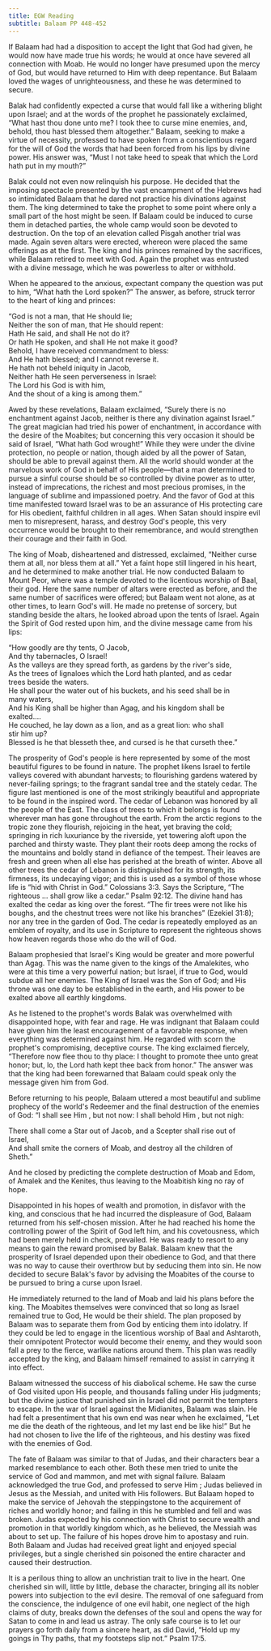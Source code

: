 ```yaml
---
title: EGW Reading
subtitle: Balaam PP 448-452
---
```


If Balaam had had a disposition to accept the light that God had given, he would now have made true his words; he would at once have severed all connection with Moab. He would no longer have presumed upon the mercy of God, but would have returned to Him with deep repentance. But Balaam loved the wages of unrighteousness, and these he was determined to secure.

Balak had confidently expected a curse that would fall like a withering blight upon Israel; and at the words of the prophet he passionately exclaimed, “What hast thou done unto me? I took thee to curse mine enemies, and, behold, thou hast blessed them altogether.” Balaam, seeking to make a virtue of necessity, professed to have spoken from a conscientious regard for the will of God the words that had been forced from his lips by divine power. His answer was, “Must I not take heed to speak that which the Lord hath put in my mouth?”

Balak could not even now relinquish his purpose. He decided that the imposing spectacle presented by the vast encampment of the Hebrews had so intimidated Balaam that he dared not practice his divinations against them. The king determined to take the prophet to some point where only a small part of the host might be seen. If Balaam could be induced to curse them in detached parties, the whole camp would soon be devoted to destruction. On the top of an elevation called Pisgah another trial was made. Again seven altars were erected, whereon were placed the same offerings as at the first. The king and his princes remained by the sacrifices, while Balaam retired to meet with God. Again the prophet was entrusted with a divine message, which he was powerless to alter or withhold.

When he appeared to the anxious, expectant company the question was put to him, “What hath the Lord spoken?” The answer, as before, struck terror to the heart of king and princes:

“God is not a man, that He should lie;\
Neither the son of man, that He should repent:\
Hath He said, and shall He not do it?\
Or hath He spoken, and shall He not make it good?\
Behold, I have received commandment to bless:\
And He hath blessed; and I cannot reverse it.\
He hath not beheld iniquity in Jacob,\
Neither hath He seen perverseness in Israel:\
The Lord his God is with him,\
And the shout of a king is among them.”

Awed by these revelations, Balaam exclaimed, “Surely there is no enchantment against Jacob, neither is there any divination against Israel.” The great magician had tried his power of enchantment, in accordance with the desire of the Moabites; but concerning this very occasion it should be said of Israel, “What hath God wrought!” While they were under the divine protection, no people or nation, though aided by all the power of Satan, should be able to prevail against them. All the world should wonder at the marvelous work of God in behalf of His people—that a man determined to pursue a sinful course should be so controlled by divine power as to utter, instead of imprecations, the richest and most precious promises, in the language of sublime and impassioned poetry. And the favor of God at this time manifested toward Israel was to be an assurance of His protecting care for His obedient, faithful children in all ages. When Satan should inspire evil men to misrepresent, harass, and destroy God's people, this very occurrence would be brought to their remembrance, and would strengthen their courage and their faith in God.

The king of Moab, disheartened and distressed, exclaimed, “Neither curse them at all, nor bless them at all.” Yet a faint hope still lingered in his heart, and he determined to make another trial. He now conducted Balaam to Mount Peor, where was a temple devoted to the licentious worship of Baal, their god. Here the same number of altars were erected as before, and the same number of sacrifices were offered; but Balaam went not alone, as at other times, to learn God's will. He made no pretense of sorcery, but standing beside the altars, he looked abroad upon the tents of Israel. Again the Spirit of God rested upon him, and the divine message came from his lips:

“How goodly are thy tents, O Jacob,\
And thy tabernacles, O Israel!\
As the valleys are they spread forth, as gardens by the river's side,\
As the trees of lignaloes which the Lord hath planted, and as cedar\
trees beside the waters.\
He shall pour the water out of his buckets, and his seed shall be in\
many waters,\
And his King shall be higher than Agag, and his kingdom shall be\
exalted....\
He couched, he lay down as a lion, and as a great lion: who shall\
stir him up?\
Blessed is he that blesseth thee, and cursed is he that curseth thee.”

The prosperity of God's people is here represented by some of the most beautiful figures to be found in nature. The prophet likens Israel to fertile valleys covered with abundant harvests; to flourishing gardens watered by never-failing springs; to the fragrant sandal tree and the stately cedar. The figure last mentioned is one of the most strikingly beautiful and appropriate to be found in the inspired word. The cedar of Lebanon was honored by all the people of the East. The class of trees to which it belongs is found wherever man has gone throughout the earth. From the arctic regions to the tropic zone they flourish, rejoicing in the heat, yet braving the cold; springing in rich luxuriance by the riverside, yet towering aloft upon the parched and thirsty waste. They plant their roots deep among the rocks of the mountains and boldly stand in defiance of the tempest. Their leaves are fresh and green when all else has perished at the breath of winter. Above all other trees the cedar of Lebanon is distinguished for its strength, its firmness, its undecaying vigor; and this is used as a symbol of those whose life is “hid with Christ in God.” Colossians 3:3. Says the Scripture, “The righteous ... shall grow like a cedar.” Psalm 92:12. The divine hand has exalted the cedar as king over the forest. “The fir trees were not like his boughs, and the chestnut trees were not like his branches” (Ezekiel 31:8); nor any tree in the garden of God. The cedar is repeatedly employed as an emblem of royalty, and its use in Scripture to represent the righteous shows how heaven regards those who do the will of God.

Balaam prophesied that Israel's King would be greater and more powerful than Agag. This was the name given to the kings of the Amalekites, who were at this time a very powerful nation; but Israel, if true to God, would subdue all her enemies. The King of Israel was the Son of God; and His throne was one day to be established in the earth, and His power to be exalted above all earthly kingdoms.

As he listened to the prophet's words Balak was overwhelmed with disappointed hope, with fear and rage. He was indignant that Balaam could have given him the least encouragement of a favorable response, when everything was determined against him. He regarded with scorn the prophet's compromising, deceptive course. The king exclaimed fiercely, “Therefore now flee thou to thy place: I thought to promote thee unto great honor; but, lo, the Lord hath kept thee back from honor.” The answer was that the king had been forewarned that Balaam could speak only the message given him from God.

Before returning to his people, Balaam uttered a most beautiful and sublime prophecy of the world's Redeemer and the final destruction of the enemies of God: “I shall see Him , but not now: I shall behold Him , but not nigh:

There shall come a Star out of Jacob, and a Scepter shall rise out of\
Israel,\
And shall smite the corners of Moab, and destroy all the children of\
Sheth.”

And he closed by predicting the complete destruction of Moab and Edom, of Amalek and the Kenites, thus leaving to the Moabitish king no ray of hope.

Disappointed in his hopes of wealth and promotion, in disfavor with the king, and conscious that he had incurred the displeasure of God, Balaam returned from his self-chosen mission. After he had reached his home the controlling power of the Spirit of God left him, and his covetousness, which had been merely held in check, prevailed. He was ready to resort to any means to gain the reward promised by Balak. Balaam knew that the prosperity of Israel depended upon their obedience to God, and that there was no way to cause their overthrow but by seducing them into sin. He now decided to secure Balak's favor by advising the Moabites of the course to be pursued to bring a curse upon Israel.

He immediately returned to the land of Moab and laid his plans before the king. The Moabites themselves were convinced that so long as Israel remained true to God, He would be their shield. The plan proposed by Balaam was to separate them from God by enticing them into idolatry. If they could be led to engage in the licentious worship of Baal and Ashtaroth, their omnipotent Protector would become their enemy, and they would soon fall a prey to the fierce, warlike nations around them. This plan was readily accepted by the king, and Balaam himself remained to assist in carrying it into effect.

Balaam witnessed the success of his diabolical scheme. He saw the curse of God visited upon His people, and thousands falling under His judgments; but the divine justice that punished sin in Israel did not permit the tempters to escape. In the war of Israel against the Midianites, Balaam was slain. He had felt a presentiment that his own end was near when he exclaimed, “Let me die the death of the righteous, and let my last end be like his!” But he had not chosen to live the life of the righteous, and his destiny was fixed with the enemies of God.

The fate of Balaam was similar to that of Judas, and their characters bear a marked resemblance to each other. Both these men tried to unite the service of God and mammon, and met with signal failure. Balaam acknowledged the true God, and professed to serve Him ; Judas believed in Jesus as the Messiah, and united with His followers. But Balaam hoped to make the service of Jehovah the steppingstone to the acquirement of riches and worldly honor; and failing in this he stumbled and fell and was broken. Judas expected by his connection with Christ to secure wealth and promotion in that worldly kingdom which, as he believed, the Messiah was about to set up. The failure of his hopes drove him to apostasy and ruin. Both Balaam and Judas had received great light and enjoyed special privileges, but a single cherished sin poisoned the entire character and caused their destruction.

It is a perilous thing to allow an unchristian trait to live in the heart. One cherished sin will, little by little, debase the character, bringing all its nobler powers into subjection to the evil desire. The removal of one safeguard from the conscience, the indulgence of one evil habit, one neglect of the high claims of duty, breaks down the defenses of the soul and opens the way for Satan to come in and lead us astray. The only safe course is to let our prayers go forth daily from a sincere heart, as did David, “Hold up my goings in Thy paths, that my footsteps slip not.” Psalm 17:5.